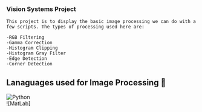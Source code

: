 
### Vision Systems Project

    This project is to display the basic image processing we can do with a few scripts. The types of processing used here are:

    -RGB Filtering
    -Gamma Correction
    -Histogram Clipping
    -Histogram Gray Filter
    -Edge Detection
    -Corner Detection



## Lanaguages used for Image Processing 🧠
![Python](https://img.shields.io/badge/python-3670A0?style=for-the-badge&logo=python&logoColor=ffdd54)<br/>
![MatLab]</br>

